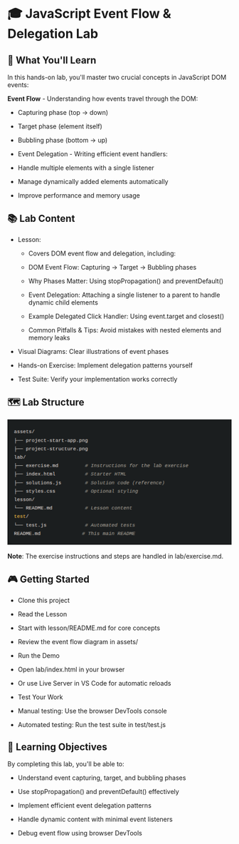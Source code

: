 # :mortar_board: JavaScript Event Flow & Delegation Lab
## :dart: What You'll Learn

In this hands-on lab, you'll master two crucial concepts in JavaScript DOM events:

**Event Flow** - Understanding how events travel through the DOM:

- Capturing phase (top → down)

- Target phase (element itself)

- Bubbling phase (bottom → up)

- Event Delegation - Writing efficient event handlers:

- Handle multiple elements with a single listener

- Manage dynamically added elements automatically

- Improve performance and memory usage

## :books: Lab Content

- Lesson:
   - Covers DOM event flow and delegation, including:

   - DOM Event Flow: Capturing → Target → Bubbling phases

   - Why Phases Matter: Using stopPropagation() and preventDefault()

   - Event Delegation: Attaching a single listener to a parent to handle dynamic child elements

   - Example Delegated Click Handler: Using event.target and closest()

   - Common Pitfalls & Tips: Avoid mistakes with nested elements and memory leaks
- Visual Diagrams: Clear illustrations of event phases

- Hands-on Exercise: Implement delegation patterns yourself

- Test Suite: Verify your implementation works correctly

## :world_map: Lab Structure

![Project Structure](assets/project-structure.png)

**Note**: The exercise instructions and steps are handled in lab/exercise.md.

## :video_game: Getting Started

- Clone this project

- Read the Lesson

- Start with lesson/README.md for core concepts

- Review the event flow diagram in assets/

- Run the Demo

- Open lab/index.html in your browser

- Or use Live Server in VS Code for automatic reloads

- Test Your Work

- Manual testing: Use the browser DevTools console

- Automated testing: Run the test suite in test/test.js

## :dart: Learning Objectives

By completing this lab, you'll be able to:

- Understand event capturing, target, and bubbling phases

- Use stopPropagation() and preventDefault() effectively

- Implement efficient event delegation patterns

- Handle dynamic content with minimal event listeners

- Debug event flow using browser DevTools